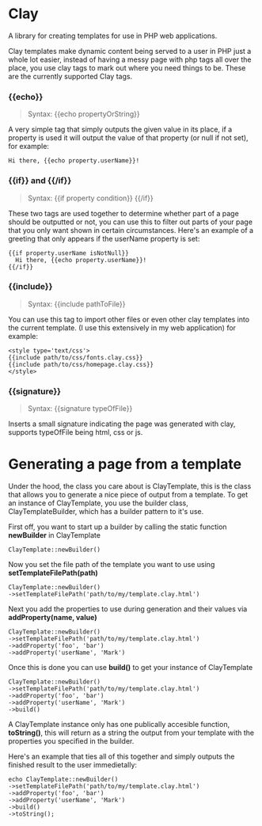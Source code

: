 # Clay
A library for creating templates for use in PHP web applications.

Clay templates make dynamic content being served to a user in PHP just a whole lot easier, instead of having a messy page with php tags all over the place, you use clay tags to mark out where you need things to be.
These are the currently supported Clay tags.

### {{echo}}
> Syntax: {{echo propertyOrString}}

A very simple tag that simply outputs the given value in its place, if a property is used it will output the value of that property (or null if not set), for example:
```
Hi there, {{echo property.userName}}!
```

### {{if}} and {{/if}}
> Syntax: {{if property condition}} {{/if}}

These two tags are used together to determine whether part of a page should be outputted or not, you can use this to filter out parts of your page that you only want shown in certain circumstances. Here's an example of a greeting that only appears if the userName property is set:
```
{{if property.userName isNotNull}}
  Hi there, {{echo property.userName}}!
{{/if}}
```

### {{include}}
> Syntax: {{include pathToFile}}

You can use this tag to import other files or even other clay templates into the current template. (I use this extensively in my web application) for example:
```
<style type='text/css'>
{{include path/to/css/fonts.clay.css}}
{{include path/to/css/homepage.clay.css}}
</style>
```

### {{signature}}
> Syntax: {{signature typeOfFile}}

Inserts a small signature indicating the page was generated with clay, supports typeOfFile being html, css or js.

# Generating a page from a template

Under the hood, the class you care about is ClayTemplate, this is the class that allows you to generate a nice piece of output from a template.
To get an instance of ClayTemplate, you use the builder class, ClayTemplateBuilder, which has a builder pattern to it's use.

First off, you want to start up a builder by calling the static function **newBuilder** in ClayTemplate
```
ClayTemplate::newBuilder()
```

Now you set the file path of the template you want to use using **setTemplateFilePath(path)**

```
ClayTemplate::newBuilder()
->setTemplateFilePath('path/to/my/template.clay.html')
```

Next you add the properties to use during generation and their values via **addProperty(name, value)**

```
ClayTemplate::newBuilder()
->setTemplateFilePath('path/to/my/template.clay.html')
->addProperty('foo', 'bar')
->addProperty('userName', 'Mark')
```

Once this is done you can use **build()** to get your instance of ClayTemplate

```
ClayTemplate::newBuilder()
->setTemplateFilePath('path/to/my/template.clay.html')
->addProperty('foo', 'bar')
->addProperty('userName', 'Mark')
->build()
```

A ClayTemplate instance only has one publically accesible function, **toString()**, this will return as a string the output from your template with the properties you specified in the builder.

Here's an example that ties all of this together and simply outputs the finished result to the user immedietally:
```
echo ClayTemplate::newBuilder()
->setTemplateFilePath('path/to/my/template.clay.html')
->addProperty('foo', 'bar')
->addProperty('userName', 'Mark')
->build()
->toString();
```
